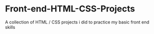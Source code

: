 # Front-end-HTML-CSS-Projects
A collection of HTML / CSS projects i did to practice my basic front end skills
